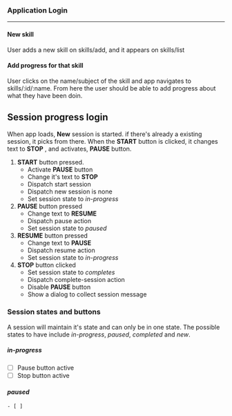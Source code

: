 ### Application Login
***
#### New skill
User adds a new skill on skills/add, and it appears on skills/list

#### Add progress for that skill
User clicks on the name/subject of the skill and app navigates to skills/:id/:name. From here the user should be able to add progress about what they have been doin.

## Session progress login


When app loads, **New** session is started. if there's already a existing session, it picks from there. When the **START** button is clicked, it changes text to **STOP** , and activates, **PAUSE** button.

1. **START** button pressed.
    - Activate **PAUSE** button
    - Change it's text to **STOP**
    - Dispatch start session
    - Dispatch new session is none
    - Set session state to *in-progress*
2. **PAUSE** button pressed
    - Change text to **RESUME**
    - Dispatch pause action
    - Set session state to *paused*
3. **RESUME** button pressed
    - Change text to **PAUSE**
    - Dispatch resume action
    - Set session state to *in-progress*
4. **STOP** button clicked
    - Set session state to *completes*
    - Dispatch complete-session action
    - Disable  **PAUSE** button
    - Show a dialog to collect session message

### Session states and buttons
A session will maintain it's state and can only be in one state. The possible states to have include *in-progress*, *paused*, *completed* and *new*.

##### *in-progress*
   - [ ] Pause button active
   - [ ] Stop button active

#### *paused*
    - [ ]